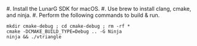 
#. Install the LunarG SDK for macOS.
#. Use brew to install clang, cmake, and ninja.
#. Perform the following commands to build & run.

```
mkdir cmake-debug ; cd cmake-debug ; rm -rf *
cmake -DCMAKE_BUILD_TYPE=Debug .. -G Ninja
ninja && ./vtriangle
```
